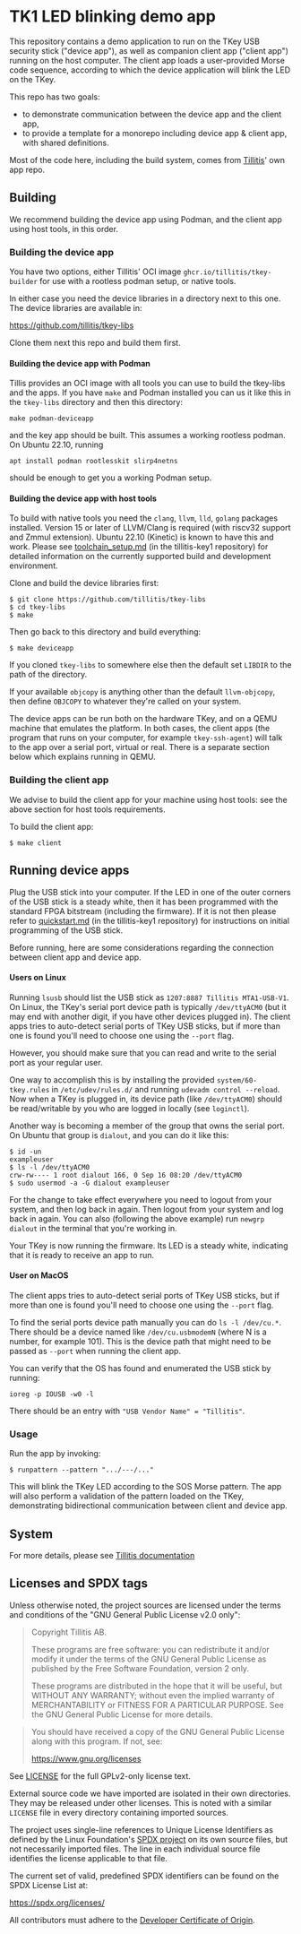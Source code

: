 # TK1 LED blinking demo app

This repository contains a demo application to run on the TKey USB
security stick ("device app"), as well as companion client app 
("client app") running on the host computer. The client app loads
a user-provided Morse code sequence, according to which the device 
application will blink the LED on the TKey. 

This repo has two goals:
* to demonstrate communication between the device app and the 
client app,
* to provide a template for a monorepo including device app & 
client app, with shared definitions. 

Most of the code here, including the build system, comes from 
[Tillitis](github.com/tillitis/tillitis-key1-apps/)' own app repo. 

## Building
We recommend building the device app using Podman, and the client app
using host tools, in this order. 

### Building the device app

You have two options, either Tillitis' OCI image
`ghcr.io/tillitis/tkey-builder` for use with a rootless podman setup,
or native tools.

In either case you need the device libraries in a directory next to
this one. The device libraries are available in:

https://github.com/tillitis/tkey-libs

Clone them next this repo and build them first.

#### Building the device app with Podman

Tillis provides an OCI image with all tools you can use to build the
tkey-libs and the apps. If you have `make` and Podman installed you
can us it like this in the `tkey-libs` directory and then this
directory:

```
make podman-deviceapp
```

and the key app should be built. This assumes a working rootless
podman. On Ubuntu 22.10, running

```
apt install podman rootlesskit slirp4netns
```

should be enough to get you a working Podman setup.

#### Building the device app with host tools

To build with native tools you need the `clang`, `llvm`, `lld`,
`golang` packages installed. Version 15 or later of LLVM/Clang is
required (with riscv32 support and Zmmul extension). Ubuntu 22.10
(Kinetic) is known to have this and work. Please see
[toolchain_setup.md](https://github.com/tillitis/tillitis-key1/blob/main/doc/toolchain_setup.md)
(in the tillitis-key1 repository) for detailed information on the
currently supported build and development environment.

Clone and build the device libraries first:

```
$ git clone https://github.com/tillitis/tkey-libs
$ cd tkey-libs
$ make
```

Then go back to this directory and build everything:

```
$ make deviceapp
```

If you cloned `tkey-libs` to somewhere else then the default set
`LIBDIR` to the path of the directory.

If your available `objcopy` is anything other than the default
`llvm-objcopy`, then define `OBJCOPY` to whatever they're called on
your system.

The device apps can be run both on the hardware TKey, and on a QEMU
machine that emulates the platform. In both cases, the client apps
(the program that runs on your computer, for example `tkey-ssh-agent`)
will talk to the app over a serial port, virtual or real. There is a
separate section below which explains running in QEMU.

### Building the client app
We advise to build the client app for your machine using host tools: 
see the above section for host tools requirements.

To build the client app:

```
$ make client
```

## Running device apps

Plug the USB stick into your computer. If the LED in one of the outer
corners of the USB stick is a steady white, then it has been
programmed with the standard FPGA bitstream (including the firmware).
If it is not then please refer to
[quickstart.md](https://github.com/tillitis/tillitis-key1/blob/main/doc/quickstart.md)
(in the tillitis-key1 repository) for instructions on initial
programming of the USB stick.

Before running, here are some considerations regarding the connection
between client app and device app. 

#### Users on Linux

Running `lsusb` should list the USB stick as `1207:8887 Tillitis
MTA1-USB-V1`. On Linux, the TKey's serial port device path is
typically `/dev/ttyACM0` (but it may end with another digit, if you
have other devices plugged in). The client apps tries to auto-detect
serial ports of TKey USB sticks, but if more than one is found you'll
need to choose one using the `--port` flag.

However, you should make sure that you can read and write to the
serial port as your regular user.

One way to accomplish this is by installing the provided
`system/60-tkey.rules` in `/etc/udev/rules.d/` and running `udevadm
control --reload`. Now when a TKey is plugged in, its device path
(like `/dev/ttyACM0`) should be read/writable by you who are logged in
locally (see `loginctl`).

Another way is becoming a member of the group that owns the serial
port. On Ubuntu that group is `dialout`, and you can do it like this:

```
$ id -un
exampleuser
$ ls -l /dev/ttyACM0
crw-rw---- 1 root dialout 166, 0 Sep 16 08:20 /dev/ttyACM0
$ sudo usermod -a -G dialout exampleuser
```

For the change to take effect everywhere you need to logout from your
system, and then log back in again. Then logout from your system and
log back in again. You can also (following the above example) run
`newgrp dialout` in the terminal that you're working in.

Your TKey is now running the firmware. Its LED is a steady white,
indicating that it is ready to receive an app to run.

#### User on MacOS

The client apps tries to auto-detect serial ports of TKey USB sticks,
but if more than one is found you'll need to choose one using the
`--port` flag.

To find the serial ports device path manually you can do `ls -l
/dev/cu.*`. There should be a device named like `/dev/cu.usbmodemN`
(where N is a number, for example 101). This is the device path that
might need to be passed as `--port` when running the client app.

You can verify that the OS has found and enumerated the USB stick by
running:

```
ioreg -p IOUSB -w0 -l
```

There should be an entry with `"USB Vendor Name" = "Tillitis"`.


### Usage
Run the app by invoking:

```
$ runpattern --pattern ".../---/..."
```

This will blink the TKey LED according to the SOS Morse pattern. The 
app will also perform a validation of the pattern loaded on the TKey, 
demonstrating bidirectional communication between client and device 
app.


## System

For more details, please see [Tillitis documentation](https://github.com/tillitis/tillitis-key1/blob/main/doc/system_description/software.md)


## Licenses and SPDX tags

Unless otherwise noted, the project sources are licensed under the
terms and conditions of the "GNU General Public License v2.0 only":

> Copyright Tillitis AB.
>
> These programs are free software: you can redistribute it and/or
> modify it under the terms of the GNU General Public License as
> published by the Free Software Foundation, version 2 only.
>
> These programs are distributed in the hope that it will be useful,
> but WITHOUT ANY WARRANTY; without even the implied warranty of
> MERCHANTABILITY or FITNESS FOR A PARTICULAR PURPOSE. See the GNU
> General Public License for more details.

> You should have received a copy of the GNU General Public License
> along with this program. If not, see:
>
> https://www.gnu.org/licenses

See [LICENSE](LICENSE) for the full GPLv2-only license text.

External source code we have imported are isolated in their own
directories. They may be released under other licenses. This is noted
with a similar `LICENSE` file in every directory containing imported
sources.

The project uses single-line references to Unique License Identifiers
as defined by the Linux Foundation's [SPDX project](https://spdx.org/)
on its own source files, but not necessarily imported files. The line
in each individual source file identifies the license applicable to
that file.

The current set of valid, predefined SPDX identifiers can be found on
the SPDX License List at:

https://spdx.org/licenses/

All contributors must adhere to the [Developer Certificate of Origin](dco.md).